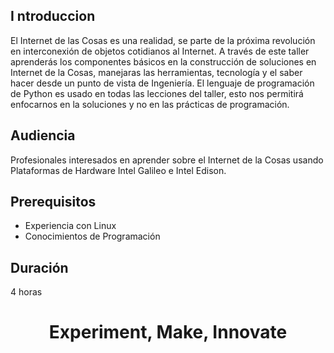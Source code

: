## I ntroduccion

El Internet de las Cosas es una realidad, se parte de la próxima revolución en interconexión de objetos cotidianos al Internet. A través de este taller aprenderás los componentes básicos en la construcción de soluciones en Internet de la Cosas, manejaras las herramientas, tecnología y el saber hacer desde un punto de vista de Ingeniería. El lenguaje de programación de Python es usado en todas las lecciones del taller, esto nos permitirá enfocarnos en la soluciones y no en las prácticas de programación.

## Audiencia
Profesionales interesados en aprender sobre el Internet de la Cosas usando Plataformas de Hardware Intel Galileo e Intel Edison.

## Prerequisitos
- Experiencia con Linux
- Conocimientos de Programación

## Duración
4 horas

<center><h1>Experiment, Make, Innovate</h1></center>